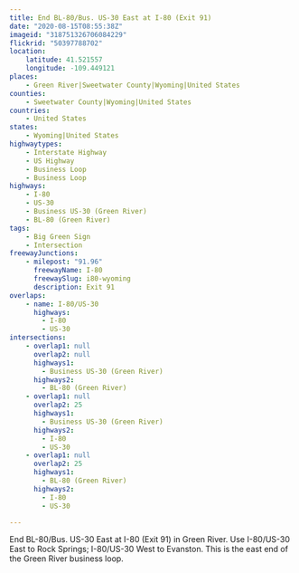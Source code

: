 ```yaml
---
title: End BL-80/Bus. US-30 East at I-80 (Exit 91)
date: "2020-08-15T08:55:38Z"
imageid: "318751326706084229"
flickrid: "50397788702"
location:
    latitude: 41.521557
    longitude: -109.449121
places:
    - Green River|Sweetwater County|Wyoming|United States
counties:
    - Sweetwater County|Wyoming|United States
countries:
    - United States
states:
    - Wyoming|United States
highwaytypes:
    - Interstate Highway
    - US Highway
    - Business Loop
    - Business Loop
highways:
    - I-80
    - US-30
    - Business US-30 (Green River)
    - BL-80 (Green River)
tags:
    - Big Green Sign
    - Intersection
freewayJunctions:
    - milepost: "91.96"
      freewayName: I-80
      freewaySlug: i80-wyoming
      description: Exit 91
overlaps:
    - name: I-80/US-30
      highways:
        - I-80
        - US-30
intersections:
    - overlap1: null
      overlap2: null
      highways1:
        - Business US-30 (Green River)
      highways2:
        - BL-80 (Green River)
    - overlap1: null
      overlap2: 25
      highways1:
        - Business US-30 (Green River)
      highways2:
        - I-80
        - US-30
    - overlap1: null
      overlap2: 25
      highways1:
        - BL-80 (Green River)
      highways2:
        - I-80
        - US-30

---
```

End BL-80/Bus. US-30 East at I-80 (Exit 91) in Green River.  Use I-80/US-30 East to Rock Springs; I-80/US-30 West to Evanston.  This is the east end of the Green River business loop.